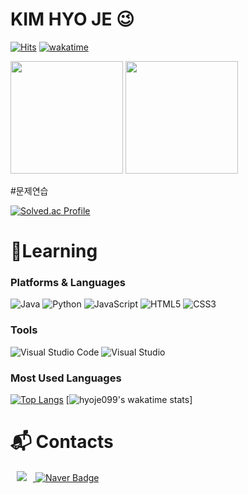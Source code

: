 # KIM HYO JE 😉

[![Hits](https://hits.seeyoufarm.com/api/count/incr/badge.svg?url=https%3A%2F%2Fgithub.com%2Fhyoje099&count_bg=%23FF9CF8&title_bg=%23E85CFF&icon=&icon_color=%23E7E7E7&title=hits&edge_flat=false)](https://hits.seeyoufarm.com)
[![wakatime](https://wakatime.com/badge/user/9566c98e-0942-41bf-951a-6b7651fed032.svg)](https://wakatime.com/@9566c98e-0942-41bf-951a-6b7651fed032)

<p>
  <img height="180em" src="https://github-readme-stats.vercel.app/api?username=hyoje099&show_icons=true&include_all_commits=true&bg_color=30,e96443,904e95&title_color=fff&text_color=fff">
  <img height="180em" src="https://github-readme-stats.vercel.app/api/top-langs/?username=hyoje099&layout=compact&bg_color=30,e96443,904e95&title_color=fff&text_color=fff">
</p>
#문제연습

[![Solved.ac Profile](http://mazassumnida.wtf/api/v2/generate_badge?boj=hyoje099)](https://solved.ac/hyoje099/)
# 📄Learning
### Platforms & Languages
![Java](https://img.shields.io/badge/Java-007396.svg?&style=for-the-badge&logo=Java&logoColor=white)
![Python](https://img.shields.io/badge/Python-3776AB.svg?&style=for-the-badge&logo=Python&logoColor=white)
![JavaScript](https://img.shields.io/badge/JavaScript-F7DF1E.svg?&style=for-the-badge&logo=JavaScript&logoColor=white)
![HTML5](https://img.shields.io/badge/HTML5-E34F26.svg?&style=for-the-badge&logo=HTML5&logoColor=white)
![CSS3](https://img.shields.io/badge/CSS3-1572B6.svg?&style=for-the-badge&logo=CSS3&logoColor=white)

### Tools
![Visual Studio Code](https://img.shields.io/badge/Visual%20Studio%20Code-007ACC.svg?&style=for-the-badge&logo=Visual%20Studio%20Code&logoColor=white)
![Visual Studio](https://img.shields.io/badge/Visual%20Studio-5C2D91.svg?&style=for-the-badge&logo=Visual%20Studio%20Code&logoColor=white)


### Most Used Languages
[![Top Langs](https://github-readme-stats.vercel.app/api/top-langs/?username=anuraghazra&layout=compact)](https://github.com/hyoje099)
[![hyoje099's wakatime stats](https://github-readme-stats.vercel.app/api/wakatime?username=hyoje099)]

# :mailbox_with_mail: Contacts
<a href="https://instagram.com/hyoje099">
    <img 
        src="http://img.shields.io/badge/-Instagram-black?style=flat&logo=Instagram&link=https://instagram.com/hyoje099/"
        style="height : auto; margin-left : 10px; margin-right : 10px;"/>  
</a>
<a href="hyoje099@naver.com" target="_blank"><img src="https://camo.githubusercontent.com/a9a34df45cc5c250151bce6957f359912f3fb5738c7fc3d0b7c55fba65930071/68747470733a2f2f696d672e736869656c64732e696f2f62616467652f4e617665722d3033433735413f7374796c653d666c61742d737175617265266c6f676f3d4e61766572266c6f676f436f6c6f723d7768697465266c696e6b3d6d61696c746f3a726c61746e67757331363931406e617665722e636f6d" alt="Naver Badge" data-canonical-src="https://img.shields.io/badge/Naver-03C75A?style=flat-square&amp;logo=Naver&amp;logoColor=white&amp;link=mailto:hyoje099@naver.com" style="max-width: 100%;"></a>
